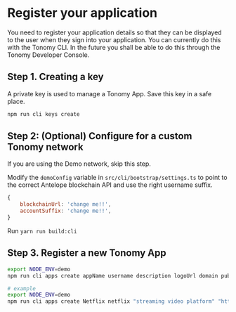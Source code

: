 # Register your application

You need to register your application details so that they can be displayed to the user when they sign into your application. You can currently do this with the Tonomy CLI. In the future you shall be able to do this through the Tonomy Developer Console.

## Step 1. Creating a key

A private key is used to manage a Tonomy App. Save this key in a safe place.

```bash
npm run cli keys create
```

## Step 2: (Optional) Configure for a custom Tonomy network

If you are using the Demo network, skip this step.

Modify the `demoConfig` variable in `src/cli/bootstrap/settings.ts` to point to the correct Antelope blockchain API and use the right username suffix.

```js
{
    blockchainUrl: 'change me!!',
    accountSuffix: 'change me!!',
}
```

Run `yarn run build:cli`

## Step 3. Register a new Tonomy App

```bash
export NODE_ENV=demo
npm run cli apps create appName username description logoUrl domain publicKey blockchainUrl

# example
export NODE_ENV=demo
npm run cli apps create Netflix netflix "streaming video platform" "https://netflix.com/logo.png" "https://netflix.com" PUB_K1_55csjge6LNnLxECFTtTpCU6Z7chi3h47G8vyzPBjAKdvZmnZ8Z "http://localhost:8888"
```
